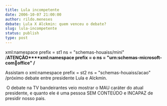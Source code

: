 ```yaml
---
title: Lula incompetente
date: 2006-10-07 21:00:00
author: rildo.meneses
debate: Lula X Alckmin: quem venceu o debate?
slug: lula-incompetente
status: publish 
type: post
---
```


xml:namespace prefix = st1 ns = "schemas-houaiss/mini" /**ATENÇÃO****xml:namespace prefix = o ns = "urn:schemas-microsoft-com:office:office" /**


Assistam o xml:namespace prefix = st2 ns = "schemas-houaiss/acao" /próximo debate entre presidente Lula e Alckmin.


 O debate na TV bandeirantes veio mostrar o MAU caráter do atual presidente, e quanto ele é uma pessoa SEM CONTEÚDO e INCAPAZ de presidir nosso pais.


